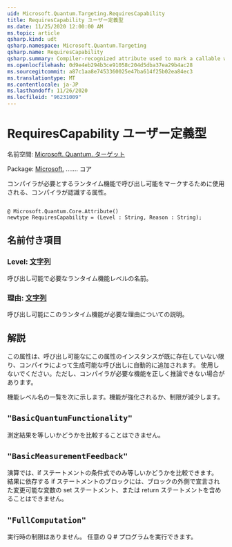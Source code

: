 ```yaml
---
uid: Microsoft.Quantum.Targeting.RequiresCapability
title: RequiresCapability ユーザー定義型
ms.date: 11/25/2020 12:00:00 AM
ms.topic: article
qsharp.kind: udt
qsharp.namespace: Microsoft.Quantum.Targeting
qsharp.name: RequiresCapability
qsharp.summary: Compiler-recognized attribute used to mark a callable with the runtime capabilities it requires.
ms.openlocfilehash: 0d9e4eb294b3ce91058c204d5dba37ea29b4ac28
ms.sourcegitcommit: a87c1aa8e7453360025e47ba614f25b02ea84ec3
ms.translationtype: MT
ms.contentlocale: ja-JP
ms.lasthandoff: 11/26/2020
ms.locfileid: "96231009"
---
```

# <a name="requirescapability-user-defined-type"></a>RequiresCapability ユーザー定義型

名前空間: [Microsoft. Quantum. ターゲット](xref:Microsoft.Quantum.Targeting)

Package: [Microsoft.](https://nuget.org/packages/Microsoft.Quantum.QSharp.Core) ....... コア


コンパイラが必要とするランタイム機能で呼び出し可能をマークするために使用される、コンパイラが認識する属性。

```qsharp

@ Microsoft.Quantum.Core.Attribute()
newtype RequiresCapability = (Level : String, Reason : String);
```



## <a name="named-items"></a>名前付き項目

### <a name="level--string"></a>Level: [文字列](xref:microsoft.quantum.lang-ref.string)

呼び出し可能で必要なランタイム機能レベルの名前。
### <a name="reason--string"></a>理由: [文字列](xref:microsoft.quantum.lang-ref.string)

呼び出し可能にこのランタイム機能が必要な理由についての説明。

## <a name="remarks"></a>解説

この属性は、呼び出し可能なにこの属性のインスタンスが既に存在していない限り、コンパイラによって生成可能な呼び出しに自動的に追加されます。 使用しないでください。ただし、コンパイラが必要な機能を正しく推論できない場合があります。

機能レベル名の一覧を次に示します。機能が強化されるか、制限が減少します。

## `"BasicQuantumFunctionality"`

測定結果を等しいかどうかを比較することはできません。

## `"BasicMeasurementFeedback"`

演算では、if ステートメントの条件式でのみ等しいかどうかを比較できます。 結果に依存する if ステートメントのブロックには、ブロックの外側で宣言された変更可能な変数の set ステートメント、または return ステートメントを含めることはできません。

## `"FullComputation"`

実行時の制限はありません。 任意の Q # プログラムを実行できます。